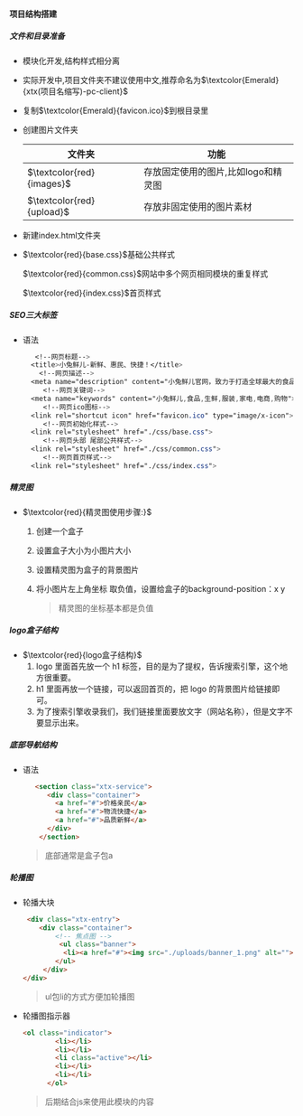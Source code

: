 #### 项目结构搭建

##### 文件和目录准备

- 模块化开发,结构样式相分离

- 实际开发中,项目文件夹不建议使用中文,推荐命名为$\textcolor{Emerald}{xtx(项目名缩写)-pc-client}$

- 复制$\textcolor{Emerald}{favicon.ico}$到根目录里

- 创建图片文件夹

  | 文件夹                    | 功能                                |
  | ------------------------- | ----------------------------------- |
  | $\textcolor{red}{images}$ | 存放固定使用的图片,比如logo和精灵图 |
  | $\textcolor{red}{upload}$ | 存放非固定使用的图片素材            |

- 新建index.html文件夹

- $\textcolor{red}{base.css}$基础公共样式

  $\textcolor{red}{common.css}$网站中多个网页相同模块的重复样式

  $\textcolor{red}{index.css}$首页样式

  

##### SEO三大标签

- 语法

  ```css
     <!--网页标题-->
    <title>小兔鲜儿-新鲜、惠民、快捷！</title>
      <!--网页描述-->
    <meta name="description" content="小兔鲜儿官网，致力于打造全球最大的食品、生鲜电商购物平台。">
       <!--网页关键词-->
    <meta name="keywords" content="小兔鲜儿,食品,生鲜,服装,家电,电商,购物">
       <!--网页ico图标-->
    <link rel="shortcut icon" href="favicon.ico" type="image/x-icon">
       <!--网页初始化样式-->
    <link rel="stylesheet" href="./css/base.css">
       <!--网页头部 尾部公共样式-->
    <link rel="stylesheet" href="./css/common.css">
       <!--网页首页样式-->
    <link rel="stylesheet" href="./css/index.css">
  ```

##### 精灵图

- $\textcolor{red}{精灵图使用步骤:}$

  1. 创建一个盒子

  2. 设置盒子大小为小图片大小

  3. 设置精灵图为盒子的背景图片

  4. 将小图片左上角坐标 取负值，设置给盒子的background-position：x y

     > 精灵图的坐标基本都是负值

##### logo盒子结构

- $\textcolor{red}{logo盒子结构}​$
  1. logo 里面首先放一个 h1 标签，目的是为了提权，告诉搜索引擎，这个地方很重要。
  2. h1 里面再放一个链接，可以返回首页的，把 logo 的背景图片给链接即可。
  3. 为了搜索引擎收录我们，我们链接里面要放文字（网站名称），但是文字不要显示出来。

##### 底部导航结构

- 语法

  ```html
     <section class="xtx-service">
        <div class="container">
          <a href="#">价格亲民</a>
          <a href="#">物流快捷</a>
          <a href="#">品质新鲜</a>
        </div>
      </section>
  ```

  > 底部通常是盒子包a



##### 轮播图

- 轮播大块

  ```html
   <div class="xtx-entry">
      <div class="container">
          <!-- 焦点图 -->
           <ul class="banner">
            <li><a href="#"><img src="./uploads/banner_1.png" alt=""></a></li>
          </ul>
       </div>
  </div>
  ```

  > ul包li的方式方便加轮播图

- 轮播图指示器

  ```html
  <ol class="indicator">
          <li></li>
          <li></li>
          <li class="active"></li>
          <li></li>
          <li></li>
        </ol>
  ```

  > 后期结合js来使用此模块的内容





























































